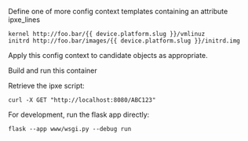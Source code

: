 Define one of more config context templates containing an attribute ipxe_lines

```
kernel http://foo.bar/{{ device.platform.slug }}/vmlinuz
initrd http://foo.bar/images/{{ device.platform.slug }}/initrd.img
```

Apply this config context to candidate objects as appropriate.

Build and run this container

Retrieve the ipxe script:

```
curl -X GET "http://localhost:8080/ABC123"
```

For development, run the flask app directly:

```
flask --app www/wsgi.py --debug run
```